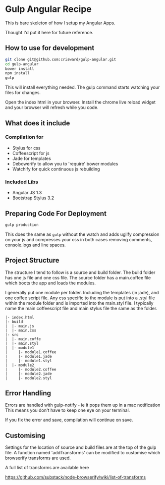 # Gulp Angular Recipe

This is bare skeleton of how I setup my Angular Apps.

Thought I'd put it here for future reference.


## How to use for development

```bash
git clone git@github.com:crisward/gulp-angular.git
cd gulp-angular
bower install
npm install
gulp
```
This will install everything needed. 
The gulp command starts watching your files for changes.

Open the index html in your browser. Install the chrome live reload widget and your 
browser will refresh while you code.

## What does it include

### Compilation for
* Stylus for css
* Coffeescript for js
* Jade for templates
* Debowerify to allow you to 'require' bower modules
* Watchify for quick continuous js rebuilding

### Included Libs

* Angular JS 1.3
* Bootstrap Stylus 3.2

## Preparing Code For Deployment

```bash
gulp production
```
This does the same as `gulp` without the watch and adds uglify compression on your js
and compresses your css in both cases removing comments, console.logs and line spaces.


## Project Structure

The structure I tend to follow is a source and build folder. 
The build folder has one js file and one css file.
The source folder has a main.coffee file which boots the app and loads the modules.

I generally put one module per folder. Including the templates (in jade), and one coffee script file.
Any css specific to the module is put into a .styl file within the module folder and is imported into
the main.styl file. I typically name the main coffeescript file and main stylus file the same as the folder.

```
|- index.html
|- build
|  |- main.js
|  |- main.css
|- src
|  |- main.coffe
|  |- main.styl
|  |- module1
|     |- module1.coffee
|     |- module1.jade
|     |- module1.styl
|  |- module2
|     |- module2.coffee
|     |- module2.jade
|     |- module2.styl

```

## Error Handling

Errors are handled with gulp-notify - ie it pops them up in a mac notification
This means you don't have to keep one eye on your terminal.

If you fix the error and save, compilation will continue on save.


## Customising

Settings for the location of source and build files are at the top of the gulp file.
A function named 'addTransforms' can be modified to customise which browserify transforms
are used.

A full list of transforms are available here

https://github.com/substack/node-browserify/wiki/list-of-transforms



